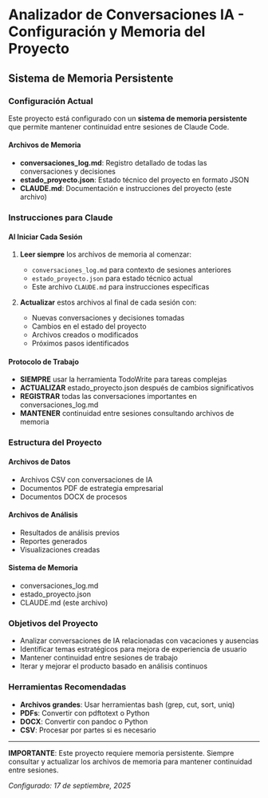 # Analizador de Conversaciones IA - Configuración y Memoria del Proyecto

## Sistema de Memoria Persistente

### Configuración Actual
Este proyecto está configurado con un **sistema de memoria persistente** que permite mantener continuidad entre sesiones de Claude Code.

#### Archivos de Memoria
- **conversaciones_log.md**: Registro detallado de todas las conversaciones y decisiones
- **estado_proyecto.json**: Estado técnico del proyecto en formato JSON
- **CLAUDE.md**: Documentación e instrucciones del proyecto (este archivo)

### Instrucciones para Claude

#### Al Iniciar Cada Sesión
1. **Leer siempre** los archivos de memoria al comenzar:
   - `conversaciones_log.md` para contexto de sesiones anteriores
   - `estado_proyecto.json` para estado técnico actual
   - Este archivo `CLAUDE.md` para instrucciones específicas

2. **Actualizar** estos archivos al final de cada sesión con:
   - Nuevas conversaciones y decisiones tomadas
   - Cambios en el estado del proyecto
   - Archivos creados o modificados
   - Próximos pasos identificados

#### Protocolo de Trabajo
- **SIEMPRE** usar la herramienta TodoWrite para tareas complejas
- **ACTUALIZAR** estado_proyecto.json después de cambios significativos
- **REGISTRAR** todas las conversaciones importantes en conversaciones_log.md
- **MANTENER** continuidad entre sesiones consultando archivos de memoria

### Estructura del Proyecto

#### Archivos de Datos
- Archivos CSV con conversaciones de IA
- Documentos PDF de estrategia empresarial
- Documentos DOCX de procesos

#### Archivos de Análisis
- Resultados de análisis previos
- Reportes generados
- Visualizaciones creadas

#### Sistema de Memoria
- conversaciones_log.md
- estado_proyecto.json
- CLAUDE.md (este archivo)

### Objetivos del Proyecto
- Analizar conversaciones de IA relacionadas con vacaciones y ausencias
- Identificar temas estratégicos para mejora de experiencia de usuario
- Mantener continuidad entre sesiones de trabajo
- Iterar y mejorar el producto basado en análisis continuos

### Herramientas Recomendadas
- **Archivos grandes**: Usar herramientas bash (grep, cut, sort, uniq)
- **PDFs**: Convertir con pdftotext o Python
- **DOCX**: Convertir con pandoc o Python
- **CSV**: Procesar por partes si es necesario

---

**IMPORTANTE**: Este proyecto requiere memoria persistente. Siempre consultar y actualizar los archivos de memoria para mantener continuidad entre sesiones.

*Configurado: 17 de septiembre, 2025*